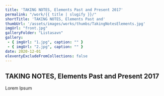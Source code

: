 ```yaml
---
title: 'TAKING NOTES, Elements Past and Present 2017'
permalink: "/work/{{ title | slugify }}/"
shortTitle: 'TAKING NOTES, Elements Past and'
thumbUrl: '/assets/images/works/thumbs/TakingNotesElements.jpg'
imgUrl: "front.jpg"
galleryFolder: "Listasavn"
gallery:
 - { imgUrl: "1.jpg", caption: "" }
 - { imgUrl: "2.jpg", caption: "" }
date: 2020-12-01
eleventyExcludeFromCollections: false
---
```



<div class="Grid Grid--gutters Grid--full large-Grid--fit">
  <div class="Grid-cell">
    <div class='headerGroup'>
      <h2>TAKING NOTES, Elements Past and Present 2017</h2>
      <p>Lorem Ipsum</p>
    </div>
  </div>
</div>